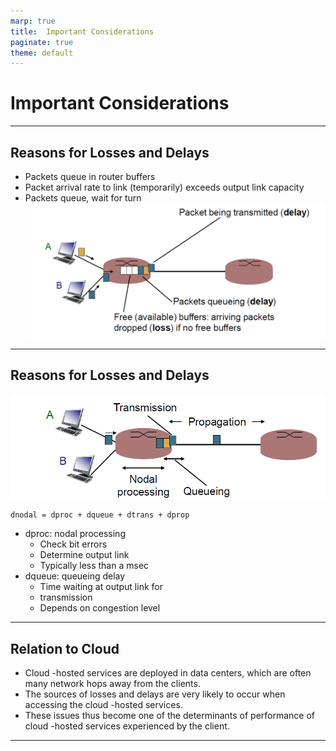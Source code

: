```yaml
---
marp: true
title:  Important Considerations
paginate: true
theme: default
---
```


  # Important Considerations

---
## Reasons for Losses and Delays
- Packets queue in router buffers
- Packet arrival rate to link (temporarily) exceeds output link capacity
- Packets queue, wait for turn
    ![Delay.png](Delay.png)

---
## Reasons for Losses and Delays

![Packet Delay.png](Packet%20Delay.png)
```
dnodal = dproc + dqueue + dtrans + dprop
```

- dproc: nodal processing
    - Check bit errors
    - Determine output link
    - Typically less than a msec 
- dqueue: queueing delay
    - Time waiting at output link for
    - transmission
    - Depends on congestion level

---

## Relation to Cloud

- Cloud -hosted services are deployed in data centers, which are often many network hops away from the clients.
- The sources of losses and delays are very likely to occur when accessing the cloud -hosted services.
- These issues thus become one of the determinants of performance of cloud -hosted services experienced by the client.

---